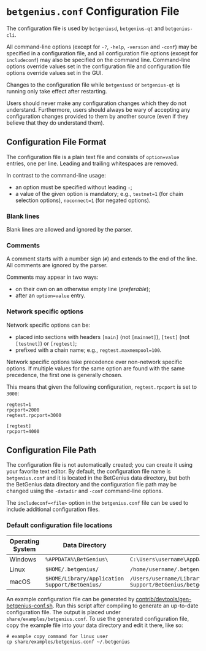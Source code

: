 # `betgenius.conf` Configuration File

The configuration file is used by `betgeniusd`, `betgenius-qt` and `betgenius-cli`.

All command-line options (except for `-?`, `-help`, `-version` and `-conf`) may be specified in a configuration file, and all configuration file options (except for `includeconf`) may also be specified on the command line. Command-line options override values set in the configuration file and configuration file options override values set in the GUI.

Changes to the configuration file while `betgeniusd` or `betgenius-qt` is running only take effect after restarting.

Users should never make any configuration changes which they do not understand. Furthermore, users should always be wary of accepting any configuration changes provided to them by another source (even if they believe that they do understand them).

## Configuration File Format

The configuration file is a plain text file and consists of `option=value` entries, one per line. Leading and trailing whitespaces are removed.

In contrast to the command-line usage:
- an option must be specified without leading `-`;
- a value of the given option is mandatory; e.g., `testnet=1` (for chain selection options), `noconnect=1` (for negated options).

### Blank lines

Blank lines are allowed and ignored by the parser.

### Comments

A comment starts with a number sign (`#`) and extends to the end of the line. All comments are ignored by the parser.

Comments may appear in two ways:
- on their own on an otherwise empty line (_preferable_);
- after an `option=value` entry.

### Network specific options

Network specific options can be:
- placed into sections with headers `[main]` (not `[mainnet]`), `[test]` (not `[testnet]`) or `[regtest]`;
- prefixed with a chain name; e.g., `regtest.maxmempool=100`.

Network specific options take precedence over non-network specific options.
If multiple values for the same option are found with the same precedence, the
first one is generally chosen.

This means that given the following configuration, `regtest.rpcport` is set to `3000`:

```
regtest=1
rpcport=2000
regtest.rpcport=3000

[regtest]
rpcport=4000
```

## Configuration File Path

The configuration file is not automatically created; you can create it using your favorite text editor. By default, the configuration file name is `betgenius.conf` and it is located in the BetGenius data directory, but both the BetGenius data directory and the configuration file path may be changed using the `-datadir` and `-conf` command-line options.

The `includeconf=<file>` option in the `betgenius.conf` file can be used to include additional configuration files.

### Default configuration file locations

Operating System | Data Directory | Example Path
-- | -- | --
Windows | `%APPDATA%\BetGenius\` | `C:\Users\username\AppData\Roaming\BetGenius\betgenius.conf`
Linux | `$HOME/.betgenius/` | `/home/username/.betgenius/betgenius.conf`
macOS | `$HOME/Library/Application Support/BetGenius/` | `/Users/username/Library/Application Support/BetGenius/betgenius.conf`

An example configuration file can be generated by [contrib/devtools/gen-betgenius-conf.sh](../contrib/devtools/gen-betgenius-conf.sh).
Run this script after compiling to generate an up-to-date configuration file.
The output is placed under `share/examples/betgenius.conf`.
To use the generated configuration file, copy the example file into your data directory and edit it there, like so:

```
# example copy command for linux user
cp share/examples/betgenius.conf ~/.betgenius
```
